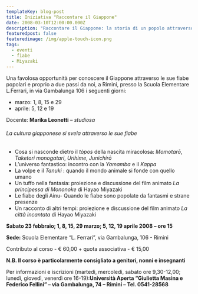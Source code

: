 ```yaml
---
templateKey: blog-post
title: Iniziativa "Raccontare il Giappone"
date: 2008-03-10T12:00:00.000Z
description: "Raccontare il Giappone: la storia di un popolo attraverso le sue fiabe"
featuredpost: false
featuredimage: /img/apple-touch-icon.png
tags:
  - eventi
  - fiabe
  - Miyazaki
---
```

Una favolosa opportunità per conoscere il Giappone attraverso le sue fiabe popolari e proprio a due passi da noi, a Rimini, presso la Scuola Elementare L.Ferrari, in via Gambalunga 106 i seguenti giorni: 

* marzo: 1, 8, 15 e 29 
* aprile: 5, 12 e 19   

 Docente: **Marika Leonetti**  – *studiosa*  

###### La cultura giapponese si svela attraverso le sue fiabe

* Cosa si nasconde dietro il *tòpos*  della nascita miracolosa: *Momotarō*, *Taketori monogatari*, *Urihime*, *Junichirō*
* L’universo fantastico: incontro con la *Yamamba*  e il *Kappa* 
* La volpe e il *Tanuki* : quando il mondo animale si fonde con quello umano
* Un tuffo nella fantasia: proiezione e discussione del film animato *La principessa di Mononoke*  di Hayao Miyazaki
* Le fiabe degli Ainu- Quando le fiabe sono popolate da fantasmi e strane presenze
* Un racconto di altri tempi: proiezione e discussione del film animato *La città incantata*  di Hayao Miyazaki  

**Sabato 23 febbraio; 1, 8, 15, 29 marzo; 5, 12, 19 aprile 2008 – ore 15**

 **Sede:**  Scuola Elementare “L. Ferrari”, via Gambalunga, 106 - Rimini 

 Contributo al corso - € 60,00 + quota associativa - € 15,00 

**N.B. Il corso è particolarmente consigliato a genitori, nonni e insegnanti**

 Per informazioni e iscrizioni (martedì, mercoledì, sabato ore 9,30-12,00; lunedì, giovedì, venerdì ore 16-19):**Università Aperta “Giulietta Masina e Federico Fellini” – via Gambalunga, 74 – Rimini – Tel. 0541-28568**